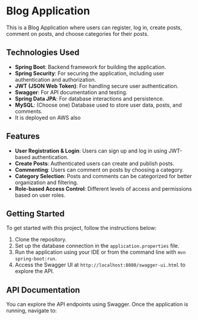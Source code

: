 # Blog Application

This is a Blog Application where users can register, log in, create posts, comment on posts, and choose categories for their posts.

## Technologies Used

- **Spring Boot**: Backend framework for building the application.
- **Spring Security**: For securing the application, including user authentication and authorization.
- **JWT (JSON Web Token)**: For handling secure user authentication.
- **Swagger**: For API documentation and testing.
- **Spring Data JPA**: For database interactions and persistence.
- **MySQL**: (Choose one) Database used to store user data, posts, and comments.
- It is deployed on AWS also

## Features

- **User Registration & Login**: Users can sign up and log in using JWT-based authentication.
- **Create Posts**: Authenticated users can create and publish posts.
- **Commenting**: Users can comment on posts by choosing a category.
- **Category Selection**: Posts and comments can be categorized for better organization and filtering.
- **Role-based Access Control**: Different levels of access and permissions based on user roles.

## Getting Started

To get started with this project, follow the instructions below:

1. Clone the repository.
2. Set up the database connection in the `application.properties` file.
3. Run the application using your IDE or from the command line with `mvn spring-boot:run`.
4. Access the Swagger UI at `http://localhost:8080/swagger-ui.html` to explore the API.

## API Documentation

You can explore the API endpoints using Swagger. Once the application is running, navigate to:

